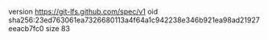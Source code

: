 version https://git-lfs.github.com/spec/v1
oid sha256:23ed763061ea7326680113a4f64a1c942238e346b921ea98ad21927eeacb7fc0
size 83
